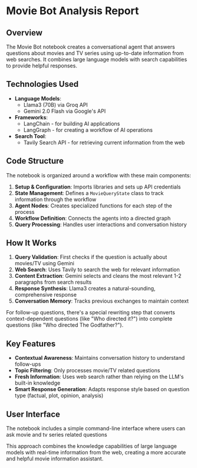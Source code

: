 # Movie Bot Analysis Report

## Overview
The Movie Bot notebook creates a conversational agent that answers questions about movies and TV series using up-to-date information from web searches. It combines large language models with search capabilities to provide helpful responses.

## Technologies Used
- **Language Models**: 
  - Llama3 (70B) via Groq API
  - Gemini 2.0 Flash via Google's API
- **Frameworks**:
  - LangChain - for building AI applications
  - LangGraph - for creating a workflow of AI operations
- **Search Tool**:
  - Tavily Search API - for retrieving current information from the web

## Code Structure
The notebook is organized around a workflow with these main components:

1. **Setup & Configuration**: Imports libraries and sets up API credentials
2. **State Management**: Defines a `MovieQueryState` class to track information through the workflow
3. **Agent Nodes**: Creates specialized functions for each step of the process
4. **Workflow Definition**: Connects the agents into a directed graph
5. **Query Processing**: Handles user interactions and conversation history

## How It Works

1. **Query Validation**: First checks if the question is actually about movies/TV using Gemini
2. **Web Search**: Uses Tavily to search the web for relevant information
3. **Content Extraction**: Gemini selects and cleans the most relevant 1-2 paragraphs from search results
4. **Response Synthesis**: Llama3 creates a natural-sounding, comprehensive response
5. **Conversation Memory**: Tracks previous exchanges to maintain context

For follow-up questions, there's a special rewriting step that converts context-dependent questions (like "Who directed it?") into complete questions (like "Who directed The Godfather?").

## Key Features

- **Contextual Awareness**: Maintains conversation history to understand follow-ups
- **Topic Filtering**: Only processes movie/TV related questions
- **Fresh Information**: Uses web search rather than relying on the LLM's built-in knowledge
- **Smart Response Generation**: Adapts response style based on question type (factual, plot, opinion, analysis)

## User Interface
The notebook includes a simple command-line interface where users can ask movie and tv series related questions


This approach combines the knowledge capabilities of large language models with real-time information from the web, creating a more accurate and helpful movie information assistant.
